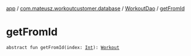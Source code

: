 [app](../../index.md) / [com.mateusz.workoutcustomer.database](../index.md) / [WorkoutDao](index.md) / [getFromId](./get-from-id.md)

# getFromId

`abstract fun getFromId(index: `[`Int`](https://kotlinlang.org/api/latest/jvm/stdlib/kotlin/-int/index.html)`): `[`Workout`](../-workout/index.md)